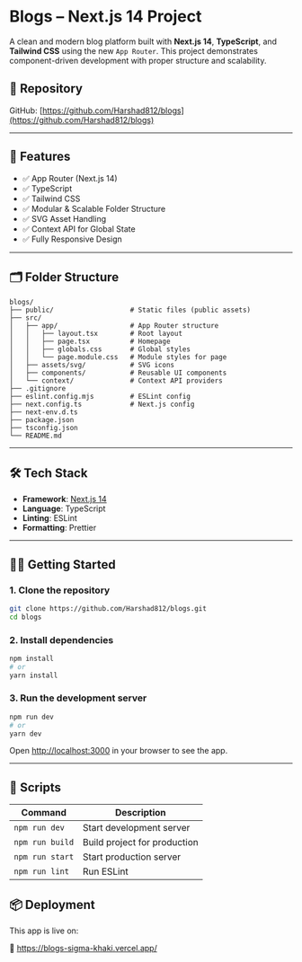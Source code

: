 # Blogs – Next.js 14 Project

A clean and modern blog platform built with **Next.js 14**, **TypeScript**, and **Tailwind CSS** using the new `App Router`. This project demonstrates component-driven development with proper structure and scalability.

## 🔗 Repository

GitHub: [https://github.com/Harshad812/blogs](https://github.com/Harshad812/blogs)

---

## 🚀 Features

- ✅ App Router (Next.js 14)
- ✅ TypeScript
- ✅ Tailwind CSS
- ✅ Modular & Scalable Folder Structure
- ✅ SVG Asset Handling
- ✅ Context API for Global State
- ✅ Fully Responsive Design

---

## 🗂 Folder Structure

```
blogs/
├── public/                   # Static files (public assets)
├── src/
│   ├── app/                  # App Router structure
│   │   ├── layout.tsx        # Root layout
│   │   ├── page.tsx          # Homepage
│   │   ├── globals.css       # Global styles
│   │   └── page.module.css   # Module styles for page
│   ├── assets/svg/           # SVG icons
│   ├── components/           # Reusable UI components
│   └── context/              # Context API providers
├── .gitignore
├── eslint.config.mjs         # ESLint config
├── next.config.ts            # Next.js config
├── next-env.d.ts
├── package.json
├── tsconfig.json
└── README.md
```

---

## 🛠 Tech Stack

- **Framework**: [Next.js 14](https://nextjs.org/)
- **Language**: TypeScript
- **Linting**: ESLint
- **Formatting**: Prettier

---

## 🧑‍💻 Getting Started

### 1. Clone the repository

```bash
git clone https://github.com/Harshad812/blogs.git
cd blogs
```

### 2. Install dependencies

```bash
npm install
# or
yarn install
```

### 3. Run the development server

```bash
npm run dev
# or
yarn dev
```

Open [http://localhost:3000](http://localhost:3000) in your browser to see the app.

---

## 📜 Scripts

| Command         | Description                  |
| --------------- | ---------------------------- |
| `npm run dev`   | Start development server     |
| `npm run build` | Build project for production |
| `npm run start` | Start production server      |
| `npm run lint`  | Run ESLint                   |

## 📦 Deployment

This app is live on:

🔗 https://blogs-sigma-khaki.vercel.app/
